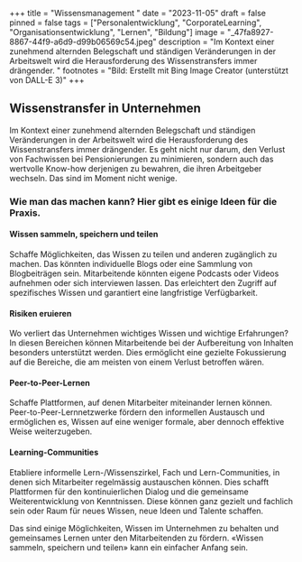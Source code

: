 +++
title = "Wissensmanagement "
date = "2023-11-05"
draft = false
pinned = false
tags = ["Personalentwicklung", "CorporateLearning", "Organisationsentwicklung", "Lernen", "Bildung"]
image = "_47fa8927-8867-44f9-a6d9-d99b06569c54.jpeg"
description = "Im Kontext einer zunehmend alternden Belegschaft und ständigen Veränderungen in der Arbeitswelt wird die Herausforderung des Wissenstransfers immer drängender. "
footnotes = "Bild: Erstellt mit Bing Image Creator (unterstützt von DALL-E 3)"
+++
## Wissenstransfer in Unternehmen

Im Kontext einer zunehmend alternden Belegschaft und ständigen Veränderungen in der Arbeitswelt wird die Herausforderung des Wissenstransfers immer drängender. Es geht nicht nur darum, den Verlust von Fachwissen bei Pensionierungen zu minimieren, sondern auch das wertvolle Know-how derjenigen zu bewahren, die ihren Arbeitgeber wechseln. Das sind im Moment nicht wenige. 

### Wie man das machen kann? Hier gibt es einige Ideen für die Praxis.

#### Wissen sammeln, speichern und teilen

Schaffe Möglichkeiten, das Wissen zu teilen und anderen zugänglich zu machen. Das könnten individuelle Blogs oder eine Sammlung von Blogbeiträgen sein. Mitarbeitende könnten eigene Podcasts oder Videos aufnehmen oder sich interviewen lassen. Das erleichtert den Zugriff auf spezifisches Wissen und garantiert eine langfristige Verfügbarkeit.

#### Risiken eruieren

Wo verliert das Unternehmen wichtiges Wissen und wichtige Erfahrungen? In diesen Bereichen können Mitarbeitende bei der Aufbereitung von Inhalten besonders unterstützt werden. Dies ermöglicht eine gezielte Fokussierung auf die Bereiche, die am meisten von einem Verlust betroffen wären.

#### Peer-to-Peer-Lernen

Schaffe Plattformen, auf denen Mitarbeiter miteinander lernen können. Peer-to-Peer-Lernnetzwerke fördern den informellen Austausch und ermöglichen es, Wissen auf eine weniger formale, aber dennoch effektive Weise weiterzugeben. 

#### Learning-Communities

Etabliere informelle Lern-/Wissenszirkel, Fach und Lern-Communities, in denen sich Mitarbeiter regelmässig austauschen können. Dies schafft Plattformen für den kontinuierlichen Dialog und die gemeinsame Weiterentwicklung von Kenntnissen. Diese können ganz gezielt und fachlich sein oder Raum für neues Wissen, neue Ideen und Talente schaffen. 

Das sind einige Möglichkeiten, Wissen im Unternehmen zu behalten und gemeinsames Lernen unter den Mitarbeitenden zu fördern. «Wissen sammeln, speichern und teilen» kann ein einfacher Anfang sein.